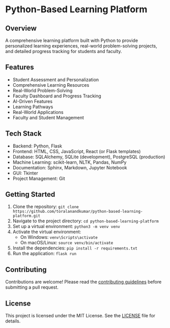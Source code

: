 # Python-Based Learning Platform

## Overview
A comprehensive learning platform built with Python to provide personalized learning experiences, real-world problem-solving projects, and detailed progress tracking for students and faculty.

## Features
- Student Assessment and Personalization
- Comprehensive Learning Resources
- Real-World Problem-Solving
- Faculty Dashboard and Progress Tracking
- AI-Driven Features
- Learning Pathways
- Real-World Applications
- Faculty and Student Management

## Tech Stack
- Backend: Python, Flask
- Frontend: HTML, CSS, JavaScript, React (or Flask templates)
- Database: SQLAlchemy, SQLite (development), PostgreSQL (production)
- Machine Learning: scikit-learn, NLTK, Pandas, NumPy
- Documentation: Sphinx, Markdown, Jupyter Notebook
- GUI: Tkinter
- Project Management: Git

## Getting Started
1. Clone the repository: `git clone https://github.com/toralanandkumar/python-based-learning-platform.git`
2. Navigate to the project directory: `cd python-based-learning-platform`
3. Set up a virtual environment: `python3 -m venv venv`
4. Activate the virtual environment:
   - On Windows: `venv\Scripts\activate`
   - On macOS/Linux: `source venv/bin/activate`
5. Install the dependencies: `pip install -r requirements.txt`
6. Run the application: `flask run`

## Contributing
Contributions are welcome! Please read the [contributing guidelines](CONTRIBUTING.md) before submitting a pull request.

## License
This project is licensed under the MIT License. See the [LICENSE](LICENSE) file for details.
